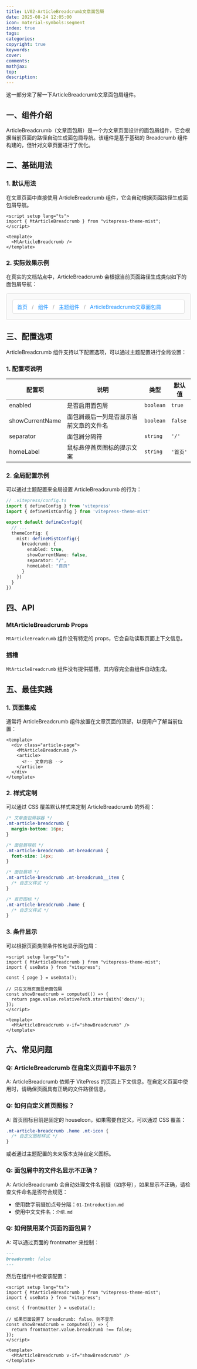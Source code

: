 ```yaml
---
title: LV02-ArticleBreadcrumb文章面包屑
date: 2025-08-24 12:05:00
icon: material-symbols:segment
index: true
tags:
categories:
copyright: true
keywords:
cover:
comments:
mathjax:
top:
description:
---
```


这一部分来了解一下ArticleBreadcrumb文章面包屑组件。

<!-- more -->

<script setup>
import { MtArticleBreadcrumb } from "vitepress-theme-mist"
</script>

## 一、组件介绍

ArticleBreadcrumb（文章面包屑）是一个为文章页面设计的面包屑组件，它会根据当前页面的路径自动生成面包屑导航。该组件是基于基础的 Breadcrumb 组件构建的，但针对文章页面进行了优化。

## 二、基础用法

### 1. 默认用法

在文章页面中直接使用 ArticleBreadcrumb 组件，它会自动根据页面路径生成面包屑导航。

```vue
<script setup lang="ts">
import { MtArticleBreadcrumb } from "vitepress-theme-mist";
</script>

<template>
  <MtArticleBreadcrumb />
</template>
```

### 2. 实际效果示例

在真实的文档站点中，ArticleBreadcrumb 会根据当前页面路径生成类似如下的面包屑导航：

<div class="example-container">
  <div class="breadcrumb-example">
    <span class="breadcrumb-item">首页</span>
    <span class="breadcrumb-separator">/</span>
    <span class="breadcrumb-item">组件</span>
    <span class="breadcrumb-separator">/</span>
    <span class="breadcrumb-item">主题组件</span>
    <span class="breadcrumb-separator">/</span>
    <span class="breadcrumb-item">ArticleBreadcrumb文章面包屑</span>
  </div>
</div>

<style scoped>
.example-container {
  margin: 16px 0;
  padding: 16px;
  border: 1px solid #d9d9d9;
  border-radius: 4px;
  background-color: #fafafa;
}

.breadcrumb-example {
  padding: 8px 12px;
  background-color: #ffffff;
  border: 1px solid #d9d9d9;
  border-radius: 4px;
}

.breadcrumb-item {
  color: #1890ff;
  margin: 0 4px;
}

.breadcrumb-item:first-child {
  margin-left: 0;
}

.breadcrumb-separator {
  color: #999;
  margin: 0 4px;
}
</style>

## 三、配置选项

ArticleBreadcrumb 组件支持以下配置选项，可以通过主题配置进行全局设置：

### 1. 配置项说明

| 配置项 | 说明 | 类型 | 默认值 |
|--------|------|------|--------|
| enabled | 是否启用面包屑 | `boolean` | `true` |
| showCurrentName | 面包屑最后一列是否显示当前文章的文件名 | `boolean` | `false` |
| separator | 面包屑分隔符 | `string` | `'/'` |
| homeLabel | 鼠标悬停首页图标的提示文案 | `string` | `'首页'` |

### 2. 全局配置示例

可以通过主题配置来全局设置 ArticleBreadcrumb 的行为：

```ts
// .vitepress/config.ts
import { defineConfig } from 'vitepress'
import { defineMistConfig } from 'vitepress-theme-mist'

export default defineConfig({
  // ...
  themeConfig: {
    mist: defineMistConfig({
      breadcrumb: {
        enabled: true,
        showCurrentName: false,
        separator: "/",
        homeLabel: "首页"
      }
    })
  }
})
```

## 四、API

### MtArticleBreadcrumb Props

`MtArticleBreadcrumb` 组件没有特定的 props，它会自动读取页面上下文信息。

### 插槽

`MtArticleBreadcrumb` 组件没有提供插槽，其内容完全由组件自动生成。

## 五、最佳实践

### 1. 页面集成

通常将 ArticleBreadcrumb 组件放置在文章页面的顶部，以便用户了解当前位置：

```vue
<template>
  <div class="article-page">
    <MtArticleBreadcrumb />
    <article>
      <!-- 文章内容 -->
    </article>
  </div>
</template>
```

### 2. 样式定制

可以通过 CSS 覆盖默认样式来定制 ArticleBreadcrumb 的外观：

```css
/* 文章面包屑容器 */
.mt-article-breadcrumb {
  margin-bottom: 16px;
}

/* 面包屑导航 */
.mt-article-breadcrumb .mt-breadcrumb {
  font-size: 14px;
}

/* 面包屑项 */
.mt-article-breadcrumb .mt-breadcrumb__item {
  /* 自定义样式 */
}

/* 首页图标 */
.mt-article-breadcrumb .home {
  /* 自定义样式 */
}
```

### 3. 条件显示

可以根据页面类型条件性地显示面包屑：

```vue
<script setup lang="ts">
import { MtArticleBreadcrumb } from "vitepress-theme-mist";
import { useData } from "vitepress";

const { page } = useData();

// 只在文档页面显示面包屑
const showBreadcrumb = computed(() => {
  return page.value.relativePath.startsWith('docs/');
});
</script>

<template>
  <MtArticleBreadcrumb v-if="showBreadcrumb" />
</template>
```

## 六、常见问题

### Q: ArticleBreadcrumb 在自定义页面中不显示？

A: ArticleBreadcrumb 依赖于 VitePress 的页面上下文信息。在自定义页面中使用时，请确保页面具有正确的文件路径信息。

### Q: 如何自定义首页图标？

A: 首页图标目前是固定的 houseIcon，如果需要自定义，可以通过 CSS 覆盖：

```css
.mt-article-breadcrumb .home .mt-icon {
  /* 自定义图标样式 */
}
```

或者通过主题配置的未来版本支持自定义图标。

### Q: 面包屑中的文件名显示不正确？

A: ArticleBreadcrumb 会自动处理文件名前缀（如序号），如果显示不正确，请检查文件命名是否符合规范：
- 使用数字前缀加点号分隔：`01-Introduction.md`
- 使用中文文件名：`介绍.md`

### Q: 如何禁用某个页面的面包屑？

A: 可以通过页面的 frontmatter 来控制：

```md
---
breadcrumb: false
---
```

然后在组件中检查该配置：

```vue
<script setup lang="ts">
import { MtArticleBreadcrumb } from "vitepress-theme-mist";
import { useData } from "vitepress";

const { frontmatter } = useData();

// 如果页面设置了 breadcrumb: false，则不显示
const showBreadcrumb = computed(() => {
  return frontmatter.value.breadcrumb !== false;
});
</script>

<template>
  <MtArticleBreadcrumb v-if="showBreadcrumb" />
</template>
